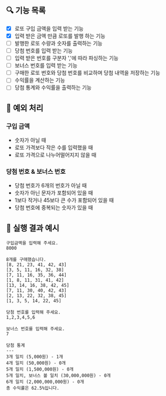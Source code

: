 ## 🔍 기능 목록

- [X] 로또 구입 금액을 입력 받는 기능
- [X] 입력 받은 금액 만큼 로또를 발행 하는 기능
- [ ] 발행한 로또 수량과 숫자를 출력하는 기능
- [ ] 당첨 번호를 입력 받는 기능
- [ ] 입력 받은 번호를 구분자 ','에 따라 파싱하는 기능
- [ ] 보너스 번호를 입력 받는 기능
- [ ] 구매한 로또 번호와 당첨 번호를 비교하며 당첨 내역을 저장하는 기능
- [ ] 수익률을 계산하는 기능
- [ ] 당첨 통계와 수익률을 출력하는 기능

## 🎯 예외 처리

### 구입 금액
- 숫자가 아닐 때
- 로또 가격보다 작은 수를 입력했을 때
- 로또 가격으로 나누어떨어지지 않을 때

### 당첨 번호 & 보너스 번호
- 당첨 번호가 6개의 번호가 아닐 때
- 숫자가 아닌 문자가 포함되어 있을 때
- 1보다 작거나 45보다 큰 수가 포함되어 있을 때
- 당첨 번호에 중복되는 숫자가 있을 때

## 🚀 실행 결과 예시
```
구입금액을 입력해 주세요.
8000

8개를 구매했습니다.
[8, 21, 23, 41, 42, 43] 
[3, 5, 11, 16, 32, 38] 
[7, 11, 16, 35, 36, 44] 
[1, 8, 11, 31, 41, 42] 
[13, 14, 16, 38, 42, 45] 
[7, 11, 30, 40, 42, 43] 
[2, 13, 22, 32, 38, 45] 
[1, 3, 5, 14, 22, 45]

당첨 번호를 입력해 주세요.
1,2,3,4,5,6

보너스 번호를 입력해 주세요.
7

당첨 통계
---
3개 일치 (5,000원) - 1개
4개 일치 (50,000원) - 0개
5개 일치 (1,500,000원) - 0개
5개 일치, 보너스 볼 일치 (30,000,000원) - 0개
6개 일치 (2,000,000,000원) - 0개
총 수익률은 62.5%입니다.
```